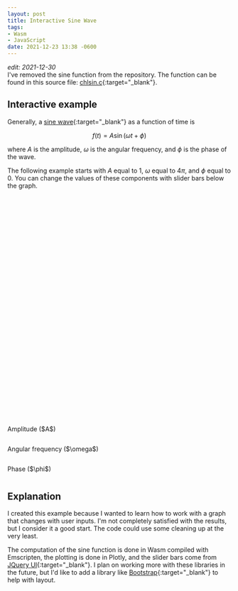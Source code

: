 ```yaml
---
layout: post
title: Interactive Sine Wave
tags:
- Wasm
- JavaScript
date: 2021-12-23 13:38 -0600
---
```

<script type="text/javascript" src="https://cdn.plot.ly/plotly-2.6.3.min.js"></script>
<style>
.sine-slider {
  width: 600px;
}
.ui-slider-handle.sine-handle {
  width: 5em;
  height: 1.6em;
  top: 50%;
  margin-top: -.8em;
  margin-left: -2.5em;
  text-align: center;
  line-height: 1.6em;
}
</style>

_edit: 2021-12-30_<br>
I've removed the sine function from the repository. The function can be found in this source file:
[chlsin.c](https://github.com/mmdski/mmdski.github.io/blob/0aa35e8143b0d53eb29cd85d7ff79b5e6ac0bd9b/chl/src/chlsin.c#L26){:target="_blank"}.

## Interactive example

Generally, a [sine wave](https://en.wikipedia.org/wiki/Sine_wave){:target="_blank"} as a function of time is

$$ f\left(t\right) = A\sin\left(\omega t + \phi\right) $$

where $A$ is the amplitude, $\omega$ is the angular frequency, and $\phi$ is the phase of the wave.

The following example starts with $A$ equal to 1, $\omega$ equal to $4\pi$, and $\phi$ equal to $0$. You can change the
values of these components with slider bars below the graph.

<div id="tester" style="width:600px;height:500px;"></div>
<br>
Amplitude ($A$)
<div id="ampSlider" class="sine-slider">
  <div id="ampHandle" class="ui-slider-handle sine-handle"></div>
</div>
<br>
Angular frequency ($\omega$)
<div id="freqSlider" class="sine-slider">
  <div id="freqHandle" class="ui-slider-handle sine-handle"></div>
</div>
<br>
Phase ($\phi$)
<div id="phaseSlider" class="sine-slider">
  <div id="phaseHandle" class="ui-slider-handle sine-handle"></div>
</div>

<script type="text/javascript">
  "use strict";

  var Module = {
      onRuntimeInitialized: function() {
          runPlot();
      }
  };

  function runPlot() {

    let size = 1000;
    let t_max = 1;

    // allocate memory for t and create a buffer from the heap
    let t_ptr = _calloc(size, Float32Array.BYTES_PER_ELEMENT);
    let t = new Float32Array(HEAPF32.buffer, t_ptr, size);

    for (let i = 0; i <= size; i++) {
        t[i] = i / size * t_max;
    }

    let nSliderValues = 1001; // odd so we can have a middle value
    let midSliderValue = (nSliderValues - 1)/2;

    let freq = [];
    let freqMin = 2*Math.PI;
    let freqMax = 6*Math.PI;
    let freqMid = (freqMax + freqMin)/2;
    let freqIndex = midSliderValue;

    let phase = [];
    let phaseMin = -Math.PI;
    let phaseMax = Math.PI;
    let phaseIndex = midSliderValue;

    let amplitude = 1;

    for (let i = 0; i <= nSliderValues; i++) {
      // make sure mid point is represented accurately
      freq.push((i - midSliderValue)/nSliderValues * (freqMax - freqMin) + freqMid);
      phase.push((i - midSliderValue)/nSliderValues * (phaseMax - phaseMin));
    }

    // allocate memory for x
    let x_ptr = _calloc(size, Float32Array.BYTES_PER_ELEMENT);

    _chl_sin_func(size, t_ptr, x_ptr, amplitude, freq[freqIndex], phase[phaseIndex]);

    // create a buffer from x on the heap
    let x = new Float32Array(HEAPF32.buffer, x_ptr, size);

    let TESTER = document.getElementById('tester');
    let data = [{x: t, y: x}];
    let layout = {width: 600, height: 500,
      margin: {b: 20, l: 50, r: 10, t: 10},
      dragmode: false,
      xaxis: {range: [0, 1], title: '$t$'},
      yaxis: {range: [-2.1, 2.1], title: '$f(t)$'}};
    Plotly.newPlot(TESTER, data, layout);

    function updatePlot() {
      _chl_sin_func(size, t_ptr, x_ptr, amplitude, freq[freqIndex], phase[phaseIndex]);
      let data_update = [{x: t, y: x}];
      Plotly.redraw(TESTER, data_update);
    }

    let ampHandle = $( "#ampHandle" );
    $( "#ampSlider" ).slider({
      min: 0,
      max: nSliderValues,
      value: midSliderValue,
      create: function() {
        ampHandle.text(amplitude.toPrecision(3));
      },
      slide: function(event, ui) {
        amplitude = 2 * ui.value / nSliderValues;
        ampHandle.text(amplitude.toPrecision(3));
        updatePlot();
      }
    });

    let freqHandle = $( "#freqHandle" );
    $( "#freqSlider" ).slider({
      min: 0,
      max: nSliderValues,
      value: midSliderValue,
      create: function() {
        freqHandle.text(freq[freqIndex].toPrecision(3));
      },
      slide: function(event, ui) {
        freqIndex = ui.value;
        freqHandle.text(freq[freqIndex].toPrecision(3));
        updatePlot();
      }
    });

    let phaseHandle = $( "#phaseHandle" );
    $( "#phaseSlider" ).slider({
      min: 0,
      max: nSliderValues,
      value: midSliderValue,
      create: function() {
        phaseHandle.text(phase[phaseIndex].toPrecision(3));
      },
      slide: function(event, ui) {
        phaseIndex = ui.value;
        phaseHandle.text(phase[phaseIndex].toPrecision(3));
        updatePlot();
      }
    });
  }
</script>

## Explanation
I created this example because I wanted to learn how to work with a graph that changes with user inputs. I'm not
completely satisfied with the results, but I consider it a good start. The code could use some cleaning up at the very
least.

The computation of the sine function is done in Wasm compiled with Emscripten, the plotting is done in Plotly, and the
slider bars come from [JQuery UI](https://jqueryui.com/){:target="_blank"}. I plan on working more with these libraries in the future, but
I'd like to add a library like [Bootstrap](https://getbootstrap.com/){:target="_blank"} to help with layout.
<script type="text/javascript" src="{{ base.url | prepend: site.url }}/assets/js/chlsin.js"></script>
